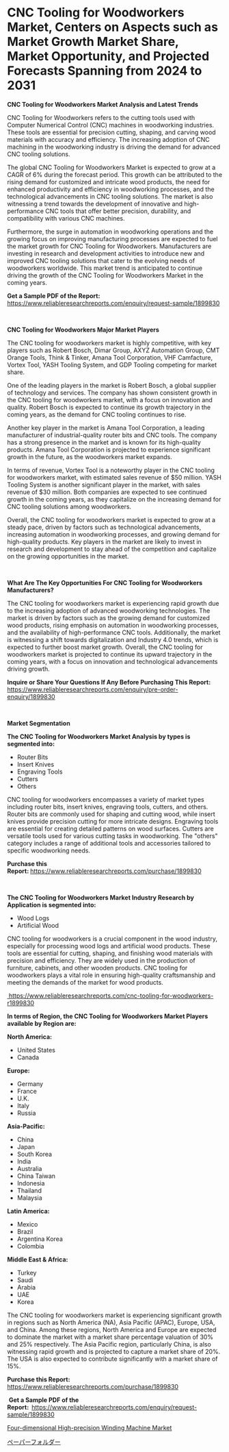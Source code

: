 <p><h1>CNC Tooling for Woodworkers Market, Centers on Aspects such as Market Growth Market Share, Market Opportunity, and Projected Forecasts Spanning from 2024 to 2031</h1></p><p><strong>CNC Tooling for Woodworkers Market Analysis and Latest Trends</strong></p>
<p><p>CNC Tooling for Woodworkers refers to the cutting tools used with Computer Numerical Control (CNC) machines in woodworking industries. These tools are essential for precision cutting, shaping, and carving wood materials with accuracy and efficiency. The increasing adoption of CNC machining in the woodworking industry is driving the demand for advanced CNC tooling solutions.</p><p>The global CNC Tooling for Woodworkers Market is expected to grow at a CAGR of 6% during the forecast period. This growth can be attributed to the rising demand for customized and intricate wood products, the need for enhanced productivity and efficiency in woodworking processes, and the technological advancements in CNC tooling solutions. The market is also witnessing a trend towards the development of innovative and high-performance CNC tools that offer better precision, durability, and compatibility with various CNC machines.</p><p>Furthermore, the surge in automation in woodworking operations and the growing focus on improving manufacturing processes are expected to fuel the market growth for CNC Tooling for Woodworkers. Manufacturers are investing in research and development activities to introduce new and improved CNC tooling solutions that cater to the evolving needs of woodworkers worldwide. This market trend is anticipated to continue driving the growth of the CNC Tooling for Woodworkers Market in the coming years.</p></p>
<p><strong>Get a Sample PDF of the Report:&nbsp;</strong> <a href="https://www.reliableresearchreports.com/enquiry/request-sample/1899830">https://www.reliableresearchreports.com/enquiry/request-sample/1899830</a></p>
<p>&nbsp;</p>
<p><strong>CNC Tooling for Woodworkers Major Market Players</strong></p>
<p><p>The CNC tooling for woodworkers market is highly competitive, with key players such as Robert Bosch, Dimar Group, AXYZ Automation Group, CMT Orange Tools, Think & Tinker, Amana Tool Corporation, VHF Camfacture, Vortex Tool, YASH Tooling System, and GDP Tooling competing for market share.</p><p>One of the leading players in the market is Robert Bosch, a global supplier of technology and services. The company has shown consistent growth in the CNC tooling for woodworkers market, with a focus on innovation and quality. Robert Bosch is expected to continue its growth trajectory in the coming years, as the demand for CNC tooling continues to rise.</p><p>Another key player in the market is Amana Tool Corporation, a leading manufacturer of industrial-quality router bits and CNC tools. The company has a strong presence in the market and is known for its high-quality products. Amana Tool Corporation is projected to experience significant growth in the future, as the woodworkers market expands.</p><p>In terms of revenue, Vortex Tool is a noteworthy player in the CNC tooling for woodworkers market, with estimated sales revenue of $50 million. YASH Tooling System is another significant player in the market, with sales revenue of $30 million. Both companies are expected to see continued growth in the coming years, as they capitalize on the increasing demand for CNC tooling solutions among woodworkers.</p><p>Overall, the CNC tooling for woodworkers market is expected to grow at a steady pace, driven by factors such as technological advancements, increasing automation in woodworking processes, and growing demand for high-quality products. Key players in the market are likely to invest in research and development to stay ahead of the competition and capitalize on the growing opportunities in the market.</p></p>
<p>&nbsp;</p>
<p><strong>What Are The Key Opportunities For CNC Tooling for Woodworkers Manufacturers?</strong></p>
<p><p>The CNC tooling for woodworkers market is experiencing rapid growth due to the increasing adoption of advanced woodworking technologies. The market is driven by factors such as the growing demand for customized wood products, rising emphasis on automation in woodworking processes, and the availability of high-performance CNC tools. Additionally, the market is witnessing a shift towards digitalization and Industry 4.0 trends, which is expected to further boost market growth. Overall, the CNC tooling for woodworkers market is projected to continue its upward trajectory in the coming years, with a focus on innovation and technological advancements driving growth.</p></p>
<p><strong>Inquire or Share Your Questions If Any Before Purchasing This Report:</strong> <a href="https://www.reliableresearchreports.com/enquiry/pre-order-enquiry/1899830">https://www.reliableresearchreports.com/enquiry/pre-order-enquiry/1899830</a></p>
<p>&nbsp;</p>
<p><strong>Market Segmentation</strong></p>
<p><strong>The CNC Tooling for Woodworkers Market Analysis by types is segmented into:</strong></p>
<p><ul><li>Router Bits</li><li>Insert Knives</li><li>Engraving Tools</li><li>Cutters</li><li>Others</li></ul></p>
<p><p>CNC tooling for woodworkers encompasses a variety of market types including router bits, insert knives, engraving tools, cutters, and others. Router bits are commonly used for shaping and cutting wood, while insert knives provide precision cutting for more intricate designs. Engraving tools are essential for creating detailed patterns on wood surfaces. Cutters are versatile tools used for various cutting tasks in woodworking. The "others" category includes a range of additional tools and accessories tailored to specific woodworking needs.</p></p>
<p><strong>Purchase this Report:&nbsp;</strong><a href="https://www.reliableresearchreports.com/purchase/1899830">https://www.reliableresearchreports.com/purchase/1899830</a></p>
<p>&nbsp;</p>
<p><strong>The CNC Tooling for Woodworkers Market Industry Research by Application is segmented into:</strong></p>
<p><ul><li>Wood Logs</li><li>Artificial Wood</li></ul></p>
<p><p>CNC tooling for woodworkers is a crucial component in the wood industry, especially for processing wood logs and artificial wood products. These tools are essential for cutting, shaping, and finishing wood materials with precision and efficiency. They are widely used in the production of furniture, cabinets, and other wooden products. CNC tooling for woodworkers plays a vital role in ensuring high-quality craftsmanship and meeting the demands of the market for wood products.</p></p>
<p><a href="https://www.reliableresearchreports.com/cnc-tooling-for-woodworkers-r1899830">&nbsp;https://www.reliableresearchreports.com/cnc-tooling-for-woodworkers-r1899830</a></p>
<p><strong>In terms of Region, the CNC Tooling for Woodworkers Market Players available by Region are:</strong></p>
<p>
    <p> <strong> North America: </strong>
        <ul>
            <li>United States</li>
            <li>Canada</li>
        </ul>
        </p> 
    <p> <strong> Europe: </strong>
        <ul>
            <li>Germany</li>
            <li>France</li>
            <li>U.K.</li>
            <li>Italy</li>
            <li>Russia</li>
        </ul>
        </p> 
    <p> <strong> Asia-Pacific: </strong>
        <ul>
            <li>China</li>
            <li>Japan</li>
            <li>South Korea</li>
            <li>India</li>
            <li>Australia</li>
            <li>China Taiwan</li>
            <li>Indonesia</li>
            <li>Thailand</li>
            <li>Malaysia</li>
        </ul>
        </p> 
    <p> <strong> Latin America: </strong>
        <ul>
            <li>Mexico</li>
            <li>Brazil</li>
            <li>Argentina Korea</li>
            <li>Colombia</li>
        </ul>
        </p> 
    <p> <strong> Middle East & Africa: </strong>
        <ul>
            <li>Turkey</li>
            <li>Saudi</li>
            <li>Arabia</li>
            <li>UAE</li>
            <li>Korea</li>
        </ul>
    </p>
    </p>
<p><p>The CNC tooling for woodworkers market is experiencing significant growth in regions such as North America (NA), Asia Pacific (APAC), Europe, USA, and China. Among these regions, North America and Europe are expected to dominate the market with a market share percentage valuation of 30% and 25% respectively. The Asia Pacific region, particularly China, is also witnessing rapid growth and is projected to capture a market share of 20%. The USA is also expected to contribute significantly with a market share of 15%.</p></p>
<p><strong>Purchase this Report: </strong><a href="https://www.reliableresearchreports.com/purchase/1899830">https://www.reliableresearchreports.com/purchase/1899830</a></p>
<p>&nbsp;<strong>Get a Sample PDF of the Report:&nbsp;&nbsp;</strong><a href="https://www.reliableresearchreports.com/enquiry/request-sample/1899830">https://www.reliableresearchreports.com/enquiry/request-sample/1899830</a></p>
<p><strong></strong></p>
<p><p><a href="https://github.com/okotobwrhuteie/Market-Research-Report-List-2/blob/main/four-dimensional-high-precision-winding-machine-market.md">Four-dimensional High-precision Winding Machine Market</a></p><p><a href="https://github.com/mares423/Market-Research-Report-List-1/blob/main/497794344869.md">ペーパーフォルダー</a></p></p>